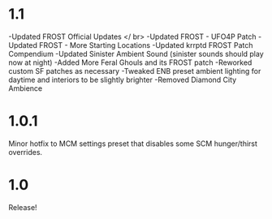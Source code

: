 # 1.1

  -Updated FROST Official Updates </ br>
  -Updated FROST - UFO4P Patch
  -Updated FROST - More Starting Locations
  -Updated krrptd FROST Patch Compendium
  -Updated Sinister Ambient Sound (sinister sounds should play now at night)
  -Added More Feral Ghouls and its FROST patch
  -Reworked custom SF patches as necessary
  -Tweaked ENB preset ambient lighting for daytime and interiors to be slightly brighter
  -Removed Diamond City Ambience

# 1.0.1

Minor hotfix to MCM settings preset that disables some SCM hunger/thirst overrides.

# 1.0

Release!




